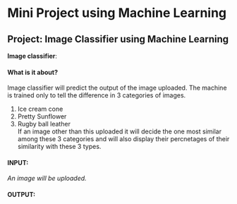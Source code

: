 # Mini Project using Machine Learning
## Project: Image Classifier using Machine Learning
**Image classifier**:
#### What is it about?
Image classifier will predict the output of the image uploaded.
The machine is trained only to tell the difference in 3 categories of images.
1. Ice cream cone
2. Pretty Sunflower
3. Rugby ball leather
<br/>If an image other than this uploaded it will decide the one most similar among these 3 categories and will also display their percnetages of their similarity with these 3 types. 
#### INPUT: 
_An image will be uploaded._
#### OUTPUT:



